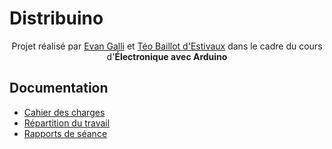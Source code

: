 # Distribuino

<p align=center>
  <span>Projet réalisé par <a href="https://github.com/06Games">Evan Galli</a> et <a href="https://github.com/TeoBaillot">Téo Baillot d'Estivaux</a> dans le cadre du cours d'<b>Électronique avec Arduino</b></span>
</p>

## Documentation

* [Cahier des charges](docs/cahier_des_charges.md)
* [Répartition du travail](docs/repartition_du_travail.md)
* [Rapports de séance](docs/rapports_de_seance/README.md)
